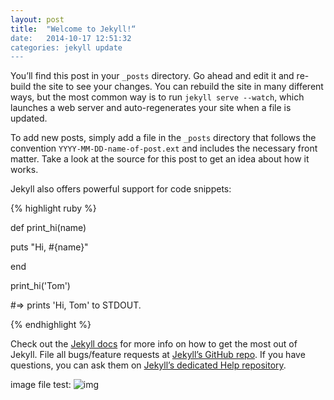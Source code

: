 ```yaml
---
layout: post
title:  "Welcome to Jekyll!“
date:   2014-10-17 12:51:32
categories: jekyll update
---
```


You’ll find this post in your `_posts` directory. Go ahead and edit it and re-build the site to see your changes. You can rebuild the site in many different ways, but the most common way is to run `jekyll serve --watch`, which launches a web server and auto-regenerates your site when a file is updated.

 

To add new posts, simply add a file in the `_posts` directory that follows the convention `YYYY-MM-DD-name-of-post.ext` and includes the necessary front matter. Take a look at the source for this post to get an idea about how it works.

 

Jekyll also offers powerful support for code snippets:

 

{% highlight ruby %}

def print_hi(name)

  puts "Hi, #{name}"

end

print_hi('Tom')

#=> prints 'Hi, Tom' to STDOUT.

{% endhighlight %}

 

Check out the [Jekyll docs][jekyll] for more info on how to get the most out of Jekyll. File all bugs/feature requests at [Jekyll’s GitHub repo][jekyll-gh]. If you have questions, you can ask them on [Jekyll’s dedicated Help repository][jekyll-help].

image file test: ![img](/image.1430586193993.jpeg "image")
 

[jekyll]:      http://jekyllrb.com

[jekyll-gh]:   https://github.com/jekyll/jekyll

 

[jekyll-help]: https://github.com/jekyll/jekyll-help

